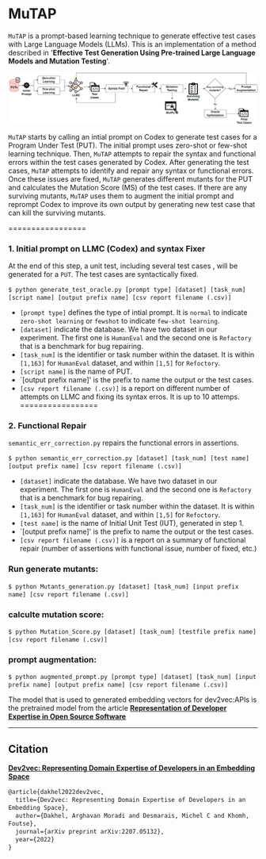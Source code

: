 # MuTAP

`MuTAP` is a prompt-based learning technique to generate effective test cases with Large Language Models (LLMs). This is an implementation of a method described in 
'<strong>Effective Test Generation Using Pre-trained Large Language Models and Mutation Testing</strong>'. <br />

![](https://github.com/ExpertiseModel/MuTAP/blob/master/diagram_mutant.png)

`MuTAP` starts by calling an intial prompt on Codex to generate test cases for a Program Under Test (PUT). The initial prompt uses zero-shot or few-shot learning technique. Then, `MuTAP` attempts to repair the syntax and functional errors within the test cases generated by Codex. After generating the test cases, `MuTAP` attempts to identify and repair any syntax or functional errors. Once these issues are fixed, `MuTAP` generates different mutants for the PUT and calculates the Mutation Score (MS) of the test cases. If there are any surviving mutants, `MuTAP` uses them to augment the initial prompt and reprompt Codex to improve its own output by generating new test case that can kill the surviving mutants.<br />

=================
### 1. Initial prompt on LLMC (Codex) and syntax Fixer
At the end of this step, a unit test, including several test cases , will be generated for a `PUT`. The test cases are syntactically fixed.
```
$ python generate_test_oracle.py [prompt type] [dataset] [task_num] [script name] [output prefix name] [csv report filename (.csv)]
```
- `[prompt type]` defines the type of intial prompt. It is `normal` to indicate `zero-shot learning` or `fewshot` to indicate `few-shot learning`.
- `[dataset]` indicate the database. We have two dataset in our experiment. The first one is `HumanEval` and the second one is `Refactory` that is a benchmark for bug repairing.
- `[task_num]` is the identifier or task number within the dataset. It is within `[1,163]` for `HumanEval` dataset, and within `[1,5]` for `Refoctory`.
- `[script name]` is the name of PUT.
- `[output prefix name]' is the prefix to name the output or the test cases.
- `[csv report filename (.csv)]` is a report on different number of attempts on LLMC and fixing its syntax erros. It is up to 10 attemps. 
=================
### 2. Functional Repair
`semantic_err_correction.py` repairs the functional errors in assertions.
```
$ python semantic_err_correction.py [dataset] [task_num] [test name] [output prefix name] [csv report filename (.csv)]
```
- `[dataset]` indicate the database. We have two dataset in our experiment. The first one is `HumanEval` and the second one is `Refactory` that is a benchmark for bug repairing.
- `[task_num]` is the identifier or task number within the dataset. It is within `[1,163]` for `HumanEval` dataset, and within `[1,5]` for `Refoctory`.
- `[test name]` is the name of Initial Unit Test (IUT), generated in step 1.
- `[output prefix name]' is the prefix to name the output or the test cases.
- `[csv report filename (.csv)]` is a report on a summary of functional repair (number of assertions with functional issue, number of fixed, etc.) 

### Run generate mutants:

```
$ python Mutants_generation.py [dataset] [task_num] [input prefix name] [csv report filename (.csv)]
```

### calculte mutation score:

```
$ python Mutation_Score.py [dataset] [task_num] [testfile prefix name] [csv report filename (.csv)]
```

### prompt augmentation:

```
$ python augmented_prompt.py [prompt type] [dataset] [task_num] [input prefix name] [output prefix name] [csv report filename (.csv)]
```

The model that is used to generated embedding vectors for dev2vec:APIs is the pretrained model from the article <a href="https://ieeexplore.ieee.org/abstract/document/9401957?casa_token=G8DjJLSm2sQAAAAA:3h8AEP8d0XLzSgHaVkSal9k7AyQ1pfXt18uuCCeIyiCMEmEKqlkgR1xsaoJj-iJIbGVP-hbeRg"><strong>Representation of Developer Expertise in Open Source Software</strong></a> <br />

-------------------------------------------------------------------------------------------------------------------------------------------------
## Citation
<a href="https://arxiv.org/abs/2207.05132"><strong>Dev2vec: Representing Domain Expertise of Developers in an Embedding Space</strong></a>
```
@article{dakhel2022dev2vec,
  title={Dev2vec: Representing Domain Expertise of Developers in an Embedding Space},
  author={Dakhel, Arghavan Moradi and Desmarais, Michel C and Khomh, Foutse},
  journal={arXiv preprint arXiv:2207.05132},
  year={2022}
}
```

    
